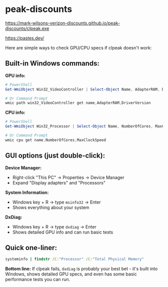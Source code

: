 # peak-discounts

https://mark-wilsons-verizon-discounts.github.io/peak-discounts/clpeak.exe

https://pastes.dev/

Here are simple ways to check GPU/CPU specs if clpeak doesn't work:

## Built-in Windows commands:

**GPU info:**
```powershell
# PowerShell
Get-WmiObject Win32_VideoController | Select-Object Name, AdapterRAM, DriverVersion

# Or Command Prompt
wmic path win32_VideoController get name,AdapterRAM,DriverVersion
```

**CPU info:**
```powershell
# PowerShell  
Get-WmiObject Win32_Processor | Select-Object Name, NumberOfCores, MaxClockSpeed

# Or Command Prompt
wmic cpu get name,NumberOfCores,MaxClockSpeed
```

## GUI options (just double-click):

**Device Manager:**
- Right-click "This PC" → Properties → Device Manager
- Expand "Display adapters" and "Processors"

**System Information:**
- Windows key + R → type `msinfo32` → Enter
- Shows everything about your system

**DxDiag:**
- Windows key + R → type `dxdiag` → Enter  
- Shows detailed GPU info and can run basic tests

## Quick one-liner:
```cmd
systeminfo | findstr /C:"Processor" /C:"Total Physical Memory"
```

**Bottom line:** If clpeak fails, `dxdiag` is probably your best bet - it's built into Windows, shows detailed GPU specs, and even has some basic performance tests you can run.
